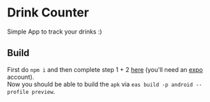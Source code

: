 # Drink Counter

Simple App to track your drinks :)  

## Build

First do `npm i` and then complete step 1 + 2 [here](https://docs.expo.dev/build/setup/) (you'll need an [expo](https://expo.dev) account).  
Now you should be able to build the `apk` via `eas build -p android --profile preview`.  
